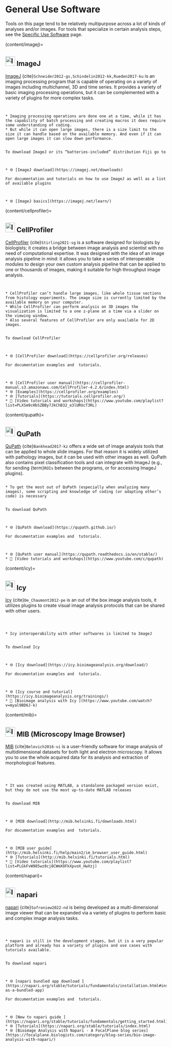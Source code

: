 # General Use Software

Tools on this page tend to be relatively multipurpose across a lot of kinds of analyses and/or images. For tools that specialize in certain analysis steps, see the [Specific Use Software](./SpecificUseSoftware.md) page.

(content/imagej)=
## <img src="https://imagej.net/media/icons/imagej2.png" alt="logo" width="30px"> ImageJ


[ImageJ](https://imagej.net/) {cite}`Schneider2012-gs,Schindelin2012-kk,Rueden2017-ku` is an imaging processing program that is capable of operating on a variety of images including multichannel, 3D and time series. It provides a variety of basic imaging processing operations, but it can be complemented with a variety of plugins for more complex tasks.

```{dropdown} What are its disadvantages?


* Imaging processing operations are done one at a time, while it has the capability of batch processing and creating macros it does require some understanding of coding.
* But while it can open large images, there is a size limit to the size it can handle based on the available memory. And even if it can open large images it can slow down performance.
```

```{dropdown} How to download/install and learn more?

To download ImageJ or its “batteries-included” distribution Fiji go to



* 🌐 [ImageJ download](https://imagej.net/downloads)

For documentation and tutorials on how to use ImageJ as well as a list of available plugins



* 🌐 [ImageJ basics](https://imagej.net/learn/)
```

(content/cellprofiler)=
## <img src="https://global.discourse-cdn.com/business4/uploads/imagej/original/2X/b/bcdcd5ba157e07e74dd1964ec81765e708455ed9.png" alt="logo" width="30px"> CellProfiler

[CellProfiler](https://cellprofiler.org/) {cite}`Stirling2021-sg` is a software designed for biologists by biologists; it creates a bridge between image analysis and scientist with no need of computational expertise. It was designed with the idea of an image analysis pipeline in mind: it allows you to take a series of interoperable modules to design your own custom analysis pipeline that can be applied to one or thousands of images, making it suitable for high throughput image analysis. 


```{dropdown} What are its disadvantages?


* CellProfiler can’t handle large images, like whole tissue sections from histology experiments. The image size is currently limited by the available memory on your computer.
* While CellProfiler can perform analysis on 3D images the visualization is limited to a one z-plane at a time via a slider on the viewing window.
* Also several features of CellProfiler are only available for 2D images.
```

```{dropdown} How to download/install and learn more?

To download CellProfiler



* 🌐 [CellProfiler download](https://cellprofiler.org/releases)

For documentation examples and  tutorials.



* 🌐 [CellProfiler user manual](https://cellprofiler-manual.s3.amazonaws.com/CellProfiler-4.2.6/index.html) 
* 🌐 [Examples](https://cellprofiler.org/examples)
* 🌐 [Tutorials](https://tutorials.cellprofiler.org/)
* 🎥 [Video tutorials and workshops](https://www.youtube.com/playlist?list=PLXSm9cHbSZBBy7JkChB32_e3lURUcT3RL) 
```

(content/qupath)=
## <img src="https://global.discourse-cdn.com/business4/uploads/imagej/optimized/3X/6/0/6039b2daa4b6b1c32943f63f464cf3c477898bfe_2_750x750.png" alt="logo" width="30px"> QuPath

[QuPath](https://qupath.github.io/) {cite}`Bankhead2017-kz` offers a wide set of image analysis tools that can be applied to whole slide images. For that reason it is widely utilized with pathology images, but it can be used with other images as well. QuPath also contains pixel classification tools and can integrate with ImageJ (e.g., for sending {term}`ROIs` between the programs, or for accessing ImageJ plugins). 


```{dropdown} What are its disadvantages?

* To get the most out of QuPath (especially when analyzing many images), some scripting and knowledge of coding (or adapting other’s code) is necessary
```

```{dropdown} How to download/install and learn more?

To download QuPath



* 🌐 [QuPath download](https://qupath.github.io/)

For documentation examples and  tutorials.



* 🌐 [QuPath user manual](https://qupath.readthedocs.io/en/stable/) 
* 🎥 [Video tutorials and workshops](https://www.youtube.com/c/qupath) 
```

(content/icy)=
## <img src="https://icy.bioimageanalysis.org/wp-content/uploads/2018/07/logo_full_notext600px.png" alt="logo" width="30px"> Icy

[Icy](https://icy.bioimageanalysis.org/) {cite}`De_Chaumont2012-pe` is an out of the box image analysis tools, it utilizes plugins to create visual image analysis protocols that can be shared with other users.


```{dropdown} What are its disadvantages?



* Icy interoperability with other softwares is limited to ImageJ
```

```{dropdown} How to download/install and learn more?

To download Icy



* 🌐 [Icy download](https://icy.bioimageanalysis.org/download/)

For documentation examples and  tutorials.



* 🌐 [Icy course and tutorial](https://icy.bioimageanalysis.org/trainings/) 
* 🎥 [Bioimage analysis with Icy ](https://www.youtube.com/watch?v=myal9BD6J-k) 
```

(content/mib)=
## <img src="https://global.discourse-cdn.com/business4/uploads/imagej/optimized/3X/7/4/74273a1f9a663b52053d44c9767ed49193f2170f_2_787x750.png" alt="logo" width="30px"> MIB (Microscopy Image Browser) 

[MIB](http://mib.helsinki.fi/index.html) {cite}`Belevich2016-vi` is a user-friendly software for image analysis of multidimensional datasets for both light and electron microscopy. It allows you to use the whole acquired data for its analysis and extraction of morphological features.


```{dropdown} What are its disadvantages?



* It was created using MATLAB, a standalone packaged version exist, but they do not use the most up-to-date MATLAB releases
```

```{dropdown} How to download/install and learn more?

To download MIB



* 🌐 [MIB download](http://mib.helsinki.fi/downloads.html)

For documentation examples and  tutorials.



* 🌐 [MIB user guide](http://mib.helsinki.fi/help/main2/im_browser_user_guide.html) 
* 🌐 [Tutorials](http://mib.helsinki.fi/tutorials.html)
* 🎥 [Video tutorials](https://www.youtube.com/playlist?list=PLGkFvW985wz8cj8CWmXOFkXpvoX_HwXzj) 
```

(content/napari)=
## <img src="https://global.discourse-cdn.com/business4/uploads/imagej/optimized/3X/7/7/775e83f70639e1cb7cb299d8681d272e18718089_2_750x750.png" alt="logo" width="30px"> napari

[napari](https://napari.org/) {cite}`Sofroniew2022-nd` is being developed as a multi-dimensional image viewer that can be expanded via a variety of plugins to perform basic and complex image analysis tasks.


```{dropdown} What are its disadvantages?



* napari is still in the development stages, but it is a very popular platform and already has a variety of plugins and use cases with tutorials available.
```

```{dropdown} How to download/install and learn more?

To download napari



* 🌐 [napari bundled app download ](https://napari.org/stable/tutorials/fundamentals/installation.html#install-as-a-bundled-app)

For documentation examples and  tutorials.



* 🌐 [New to napari guide ](https://napari.org/stable/tutorials/fundamentals/getting_started.html) 
* 🌐 [Tutorials](https://napari.org/stable/tutorials/index.html)
* 🌐 [Bioimage Analysis with Napari - A FocalPlane blog series](https://focalplane.biologists.com/category/blog-series/bio-image-analysis-with-napari/)

```

